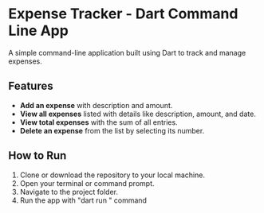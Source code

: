 # Expense Tracker - Dart Command Line App

A simple command-line application built using Dart to track and manage expenses.

## Features

- **Add an expense** with description and amount.
- **View all expenses** listed with details like description, amount, and date.
- **View total expenses** with the sum of all entries.
- **Delete an expense** from the list by selecting its number.

## How to Run

1. Clone or download the repository to your local machine.
2. Open your terminal or command prompt.
3. Navigate to the project folder.
4. Run the app with "dart run " command



